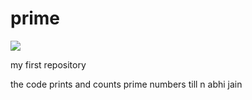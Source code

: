 # prime

<img src="./prime.jpeg">

my first repository

the code prints and counts prime numbers till n
abhi jain
